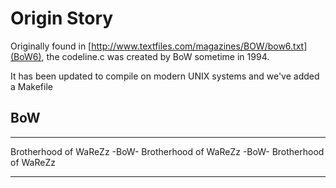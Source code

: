 # Origin Story

Originally found in [http://www.textfiles.com/magazines/BOW/bow6.txt](BoW6),
the codeline.c was created by BoW sometime in 1994.

It has been updated to compile on modern UNIX systems and we've added a Makefile

## BoW

_______________________________________________________________________________

 Brotherhood of WaReZz -BoW- Brotherhood of WaReZz -BoW- Brotherhood of WaReZz
_______________________________________________________________________________
